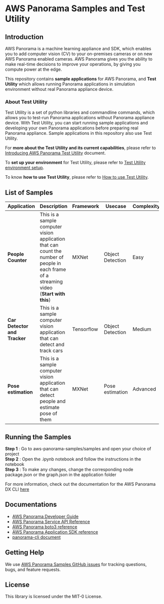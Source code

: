 # AWS Panorama Samples and Test Utility
  

## Introduction

AWS Panorama is a machine learning appliance and SDK, which enables you to add computer vision (CV) to your on-premises cameras or on new AWS Panorama enabled cameras. AWS Panorama gives you the ability to make real-time decisions to improve your operations, by giving you compute power at the edge.

This repository contains **sample applications** for AWS Panorama, and **Test Utility** which allows running Panorama applications in simulation environment without real Panorama appliance device.


### About Test Utility

Test Utility is a set of python libraries and commandline commands, which allows you to test-run Panorama applications without Panorama appliance device. With Test Utility, you can start running sample applications and developing your own Panorama applications before preparing real Panorama appliance. Sample applications in this repository also use Test Utility. 

For **more about the Test Utility and its current capabilities**, please refer to [Introducing AWS Panorama Test Utility](docs/AboutTestUtility.md) document.

To **set up your environment** for Test Utility, please refer to [Test Utility environment setup](docs/EnvironmentSetup.md).

To know **how to use Test Utility**, please refer to [How to use Test Utility](docs/HowToUseTestUtility.md).


## List of Samples

| Application | Description | Framework | Usecase | Complexity | Model 
| ------ | ------ |------ |------ |------ |------ |
| **People Counter**| This is a sample computer vision application that can count the number of people in each frame of a streaming video (**Start with this**) | MXNet | Object Detection | Easy | [Download](https://panorama-starter-kit.s3.amazonaws.com/public/v2/Models/ssd_512_resnet50_v1_voc.tar.gz)
| **Car Detector and Tracker**| This is a sample computer vision application that can detect and track cars | Tensorflow | Object Detection | Medium | [Download](https://panorama-starter-kit.s3.amazonaws.com/public/v2/Models/ssd_mobilenet_v2_coco.tar.gz)
| **Pose estimation**| This is a sample computer vision application that can detect people and estimate pose of them | MXNet | Pose estimation | Advanced | yolo3_mobilenet1.0_coco, simple_pose_resnet152_v1d


## Running the Samples

**Step 1** : Go to aws-panorama-samples/samples and open your choice of project  
**Step 2** : Open the .ipynb notebook and follow the instructions in the notebook  
**Step 3** : To make any changes, change the corresponding node package.json or the graph.json in the application folder  

For more information, check out the documentation for the AWS Panorama DX CLI [here](https://github.com/aws/aws-panorama-cli)

## Documentations

* [AWS Panorama
Developer Guide](https://docs.aws.amazon.com/panorama/latest/dev/)
* [AWS Panorama Service API Reference](https://docs.aws.amazon.com/panorama/latest/api/)
* [AWS Panorama boto3 reference](https://boto3.amazonaws.com/v1/documentation/api/latest/reference/services/panorama.html)
* [AWS Panorama Application SDK reference](https://github.com/awsdocs/aws-panorama-developer-guide/blob/main/resources/applicationsdk-reference.md)
* [panorama-cli document](https://github.com/aws/aws-panorama-cli/blob/main/README.md)


## Getting Help

We use [AWS Panorama Samples GitHub issues](https://github.com/aws-samples/aws-panorama-samples/issues) for tracking questions, bugs, and feature requests.

## License

This library is licensed under the MIT-0 License. 
